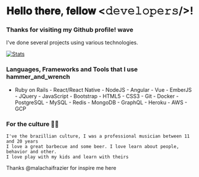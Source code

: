 
# 𝐇𝐞𝐥𝐥𝐨 𝐭𝐡𝐞𝐫𝐞, 𝐟𝐞𝐥𝐥𝐨𝐰 <𝚍𝚎𝚟𝚎𝚕𝚘𝚙𝚎𝚛𝚜/>!

### Thanks for visiting my Github profile! wave

I've done several projects using various technologies.

[![Stats](https://github-readme-streak-stats.herokuapp.com?user=igoracportela&theme=dark)](#)

### Languages, Frameworks and Tools that I use hammer_and_wrench
- Ruby on Rails - React/React Native - NodeJS - Angular - Vue - EmberJS - JQuery - JavaScript - Bootstrap - HTML5 - CSS3 - Git - Docker - PostgreSQL - MySQL - Redis - MongoDB - GraphQL - Heroku - AWS - GCP

### For the culture 💪🏽

    I've the brazillian culture, I was a professional musician between 11 and 20 years
    I love a great barbecue and some beer. I love learn about people, behavior and other.
    I love play with my kids and learn with theirs
    

Thanks @malachaifrazier for inspire me here


